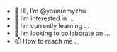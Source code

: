 - 👋 Hi, I’m @youaremyzhu
- 👀 I’m interested in ...
- 🌱 I’m currently learning ...
- 💞️ I’m looking to collaborate on ...
- 📫 How to reach me ...

<!---
youaremyzhu/youaremyzhu is a ✨ special ✨ repository because its `README.md` (this file) appears on your GitHub profile.
You can click the Preview link to take a look at your changes.
--->

